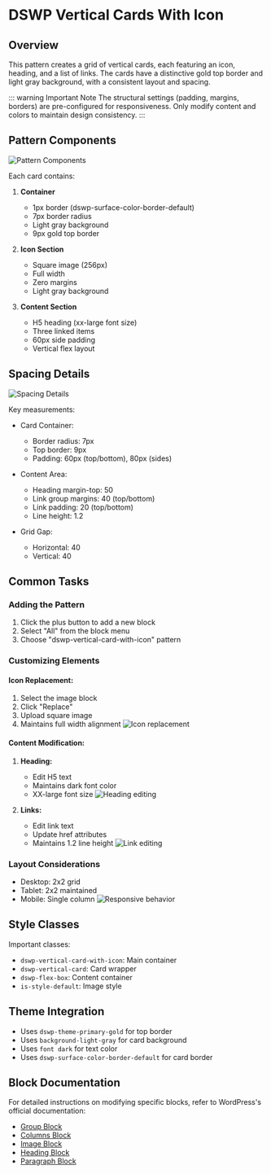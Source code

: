 # DSWP Vertical Cards With Icon

## Overview
This pattern creates a grid of vertical cards, each featuring an icon, heading, and a list of links. The cards have a distinctive gold top border and light gray background, with a consistent layout and spacing.

::: warning Important Note
The structural settings (padding, margins, borders) are pre-configured for responsiveness. Only modify content and colors to maintain design consistency.
:::

## Pattern Components
![Pattern Components](/images/patterns/dswp-vertical-cards-with-icon/components.png)

Each card contains:
1. **Container**
   - 1px border (dswp-surface-color-border-default)
   - 7px border radius
   - Light gray background
   - 9px gold top border

2. **Icon Section**
   - Square image (256px)
   - Full width
   - Zero margins
   - Light gray background

3. **Content Section**
   - H5 heading (xx-large font size)
   - Three linked items
   - 60px side padding
   - Vertical flex layout

## Spacing Details
![Spacing Details](/images/patterns/dswp-vertical-cards-with-icon/spacing.png)

Key measurements:
- Card Container:
  - Border radius: 7px
  - Top border: 9px
  - Padding: 60px (top/bottom), 80px (sides)
  
- Content Area:
  - Heading margin-top: 50
  - Link group margins: 40 (top/bottom)
  - Link padding: 20 (top/bottom)
  - Line height: 1.2

- Grid Gap:
  - Horizontal: 40
  - Vertical: 40

## Common Tasks

### Adding the Pattern
1. Click the plus button to add a new block
2. Select "All" from the block menu
3. Choose "dswp-vertical-card-with-icon" pattern

### Customizing Elements
#### Icon Replacement:
1. Select the image block
2. Click "Replace"
3. Upload square image
4. Maintains full width alignment
![Icon replacement](/images/patterns/dswp-vertical-cards-with-icon/icon-replace.png)

#### Content Modification:
1. **Heading:**
   - Edit H5 text
   - Maintains dark font color
   - XX-large font size
![Heading editing](/images/patterns/dswp-vertical-cards-with-icon/heading-edit.png)

2. **Links:**
   - Edit link text
   - Update href attributes
   - Maintains 1.2 line height
![Link editing](/images/patterns/dswp-vertical-cards-with-icon/link-edit.png)

### Layout Considerations
- Desktop: 2x2 grid
- Tablet: 2x2 maintained
- Mobile: Single column
![Responsive behavior](/images/patterns/dswp-vertical-cards-with-icon/responsive.png)

## Style Classes
Important classes:
- `dswp-vertical-card-with-icon`: Main container
- `dswp-vertical-card`: Card wrapper
- `dswp-flex-box`: Content container
- `is-style-default`: Image style

## Theme Integration
- Uses `dswp-theme-primary-gold` for top border
- Uses `background-light-gray` for card background
- Uses `font dark` for text color
- Uses `dswp-surface-color-border-default` for card border

## Block Documentation
For detailed instructions on modifying specific blocks, refer to WordPress's official documentation:
- [Group Block](https://wordpress.com/support/wordpress-editor/blocks/group-block/)
- [Columns Block](https://wordpress.com/support/wordpress-editor/blocks/columns-block/)
- [Image Block](https://wordpress.com/support/wordpress-editor/blocks/image-block/)
- [Heading Block](https://wordpress.com/support/wordpress-editor/blocks/heading-block/)
- [Paragraph Block](https://wordpress.com/support/wordpress-editor/blocks/paragraph-block/)
